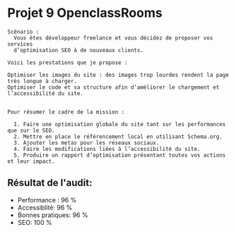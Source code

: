 # Projet 9 OpenclassRooms
    Scénario : 
      Vous êtes développeur freelance et vous décidez de proposer vos services
      d’optimisation SEO à de nouveaux clients. 
      
    Voici les prestations que je propose :

    Optimiser les images du site : des images trop lourdes rendent la page très longue à charger.
    Optimiser le code et sa structure afin d’améliorer le chargement et l’accessibilité du site. 


    Pour résumer le cadre de la mission : 

      1. Faire une optimisation globale du site tant sur les performances que sur le SEO.
      2. Mettre en place le référencement local en utilisant Schema.org.
      3. Ajouter les metas pour les réseaux sociaux.
      4. Faire les modifications liées à l’accessibilité du site.
      5. Produire un rapport d’optimisation présentant toutes vos actions et leur impact.


## Résultat de l'audit:
  * Performance : 96 %
  * Accessiblité: 96 %
  * Bonnes pratiques: 96 %
  * SEO: 100 %

